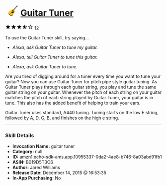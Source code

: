# &nbsp;<img src="skill_icon" alt="Guitar Tuner icon" width="36"> [Guitar Tuner](http://alexa.amazon.com/#skills/amzn1.echo-sdk-ams.app.10955337-0da2-4ae8-b746-8a03abd91fb1)
![3.7 stars](../../images/ic_star_black_18dp_1x.png)![3.7 stars](../../images/ic_star_black_18dp_1x.png)![3.7 stars](../../images/ic_star_black_18dp_1x.png)![3.7 stars](../../images/ic_star_half_black_18dp_1x.png)![3.7 stars](../../images/ic_star_border_black_18dp_1x.png) 12

To use the Guitar Tuner skill, try saying...

* *Alexa, ask Guitar Tuner to tune my guitar.*

* *Alexa, tell Guitar Tuner to tune this guitar.*

* *Alexa, ask Guitar Tuner to tune.*

Are you tired of digging around for a tuner every time you want to tune your guitar? Now you can use Guitar Tuner for pitch pipe style guitar tuning. As Guitar Tuner plays through each guitar string, you play and tune the same guitar string on your guitar. Whenever the pitch of each string on your guitar matches the pitch of each string played by Guitar Tuner, your guitar is in tune. This also has the added benefit of helping to train your ears.

Guitar Tuner uses standard, A440 tuning. Tuning starts on the low E string, followed by A, D, G, B, and finishes on the high e string.

***

### Skill Details

* **Invocation Name:** guitar tuner
* **Category:** null
* **ID:** amzn1.echo-sdk-ams.app.10955337-0da2-4ae8-b746-8a03abd91fb1
* **ASIN:** B019D5T3O6
* **Author:** Jared Williams
* **Release Date:** December 14, 2015 @ 16:53:35
* **In-App Purchasing:** No
